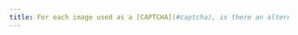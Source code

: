 ```yaml
---
title: For each image used as a [CAPTCHA](#captcha), is there an alternative access solution to the content or to the CAPTCHA function?
---
```

